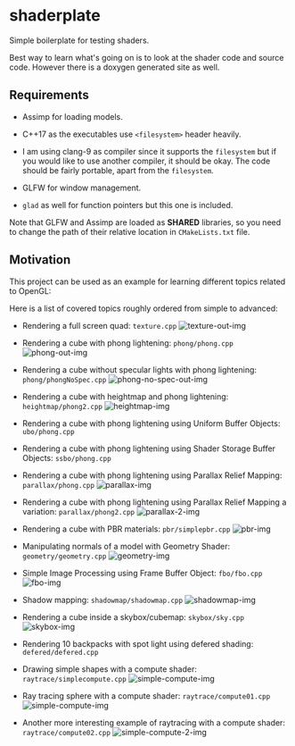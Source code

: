 # shaderplate

Simple boilerplate for testing shaders.

Best way to learn what's going on is to look at the shader code and source
code. However there is a doxygen generated site as well.


## Requirements

- Assimp for loading models.

- C++17 as the executables use `<filesystem>` header heavily.

- I am using clang-9 as compiler since it supports the `filesystem` but if you
  would like to use another compiler, it should be okay. The code should be
  fairly portable, apart from the `filesystem`.

- GLFW for window management.

- `glad` as well for function pointers but this one is included.

Note that GLFW and Assimp are loaded as **SHARED**  libraries, so you need to
change the path of their relative location in `CMakeLists.txt` file.

## Motivation

This project can be used as an example for learning  different topics related
to OpenGL:

Here is a list of covered topics roughly ordered from simple to advanced:

- Rendering a full screen quad: `texture.cpp`
![texture-out-img](./images/texture.out.png)

- Rendering a cube with phong lightening: `phong/phong.cpp`
![phong-out-img](./images/phong.out.png)

- Rendering a cube without specular lights with phong lightening:
  `phong/phongNoSpec.cpp`
![phong-no-spec-out-img](./images/phongNoSpec.out.png)

- Rendering a cube with heightmap and phong lightening: `heightmap/phong2.cpp`
![heightmap-img](./images/heightmap.out.png)

- Rendering a cube with phong lightening using Uniform Buffer Objects:
  `ubo/phong.cpp`

- Rendering a cube with phong lightening using Shader Storage Buffer Objects:
  `ssbo/phong.cpp`

- Rendering a cube with phong lightening using Parallax Relief Mapping:
  `parallax/phong.cpp`
![parallax-img](./images/phongParallaxRelief.out.png)

- Rendering a cube with phong lightening using Parallax Relief Mapping a
  variation:
  `parallax/phong2.cpp`
![parallax-2-img](./images/phongParallaxRelief2.out.png)

- Rendering a cube with PBR materials: `pbr/simplepbr.cpp`
![pbr-img](./images/pbr.out.png)

- Manipulating normals of a model with Geometry Shader: `geometry/geometry.cpp`
![geometry-img](./images/geometry.out.png)

- Simple Image Processing using Frame Buffer Object:
  `fbo/fbo.cpp`
![fbo-img](./images/fbo.out.png)

- Shadow mapping: `shadowmap/shadowmap.cpp`
![shadowmap-img](./images/shadowmap.out.png)

- Rendering a cube inside a skybox/cubemap: `skybox/sky.cpp`
![skybox-img](./images/skybox.out.png)

- Rendering 10 backpacks with spot light using defered shading:
  `defered/defered.cpp`

- Drawing simple shapes with a compute shader: `raytrace/simplecompute.cpp`
![simple-compute-img](./images/simpleCompute.out.png)

- Ray tracing sphere with a compute shader: `raytrace/compute01.cpp`
![simple-compute-img](./images/compute01.out.png)

- Another more interesting example of raytracing 
  with a compute shader: `raytrace/compute02.cpp`
![simple-compute-2-img](./images/compute02.out.png)

